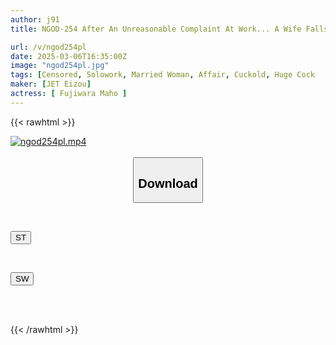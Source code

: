 ```yaml
---
author: j91
title: NGOD-254 After An Unreasonable Complaint At Work... A Wife Falls Into Pleasure When A Man Who Is Abusive Mercilessly Thrusts His Huge Cock Into Her Again And Again... Maho Fujiwara

url: /v/ngod254pl
date: 2025-03-06T16:35:00Z
image: "ngod254pl.jpg"
tags: [Censored, Solowork, Married Woman, Affair, Cuckold, Huge Cock	]
maker: [JET Eizou]
actress: [ Fujiwara Maho ]
---
```



{{< rawhtml >}}

<div class="video" data-videoid="olqdoZarjBiJgy9">
    <a href="javascript:;">
        <img src="/v/ngod254pl/ngod254pl.jpg" width="WIDTH" height="HEIGHT" alt="ngod254pl.mp4" loading="lazy">
    </a>
</div>

<script type="text/javascript" src="https://j91.asia/asset/on-demand-st.js"></script>

<br>
  <link rel="stylesheet" href="https://j91.asia/asset/bs5.css">
  
  <center>
  <button class="btn btn-primary" type="button" data-bs-toggle="collapse" data-bs-target=".multi-collapse" aria-expanded="false" aria-controls="multiCollapseExample1 multiCollapseExample2"><h2>Download</h2></button></center>
</p>
<div class="row">
  <div class="col">
    <div class="collapse multi-collapse" id="multiCollapseExample1">
      <div class="card card-body">
	      	      <br>
<div class="buttons">  
<p><a href="/v/ngod254pl/st.html" target="_blank"><button class="btn-hover color-3"><i class="fa fa-download"></i> ST</button></a></p></div>
    </div>
  </div>
</div>
  <div class="col">
    <div class="collapse multi-collapse" id="multiCollapseExample2">
      <div class="card card-body">
	      <br>
<div class="buttons">
<p><a href="/v/ngod254pl/sw.html" target="_blank"><button class="btn-hover color-2"><i class="fa fa-download"></i> SW</button></a></p></div>
<br><br>
      </div>
    </div>
  </div>
</div>

{{< /rawhtml >}}